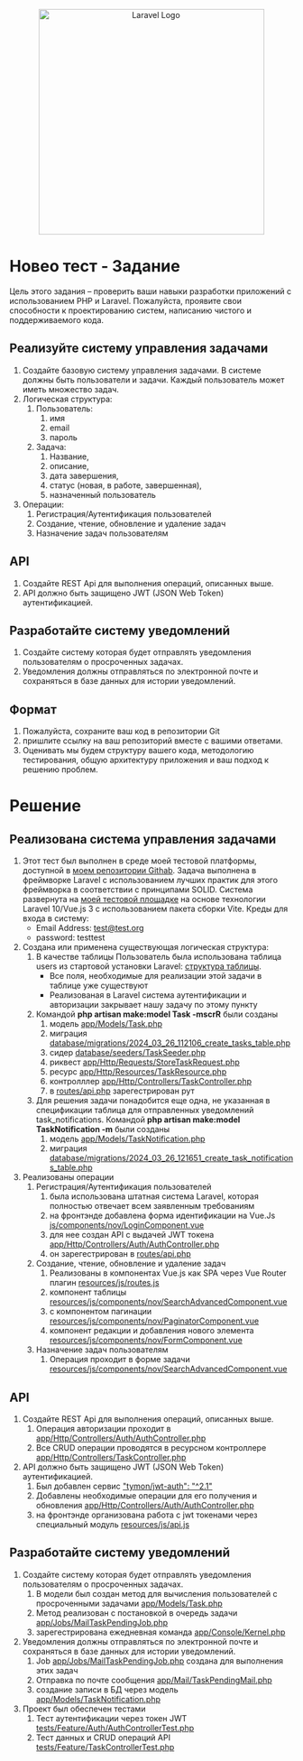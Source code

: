 <p align="center"><a href="https://spb.hh.ru/vacancy/94972506" target="_blank">
<img src="https://img.hhcdn.ru/employer-logo/4232641.jpeg" width="400" alt="Laravel Logo"></a></p>

# Новео тест - Задание
Цель этого задания – проверить ваши навыки разработки приложений с использованием PHP и Laravel. 
Пожалуйста, проявите свои способности к проектированию систем, написанию чистого и поддерживаемого кода.

## Реализуйте систему управления задачами

1. Создайте базовую систему управления задачами. В системе должны быть пользователи и задачи. Каждый пользователь может иметь множество задач.
2. Логическая структура:
    1. Пользователь: 
       1. имя
       2. email
       3. пароль 
    2. Задача: 
       1. Название, 
       2. описание, 
       3. дата завершения, 
       4. статус (новая, в работе, завершенная), 
       5. назначенный пользователь
3. Операции:
   1. Регистрация/Аутентификация пользователей
   2. Создание, чтение, обновление и удаление задач
   3. Назначение задач пользователям

## API

1. Создайте REST Api для выполнения операций, описанных выше. 
2. API должно быть защищено JWT (JSON Web Token) аутентификацией.

## Разработайте систему уведомлений

1. Создайте систему которая будет отправлять уведомления пользователям о просроченных задачах. 
2. Уведомления должны отправляться по электронной почте и сохраняться в базе данных для истории уведомлений.

## Формат

1. Пожалуйста, сохраните ваш код в репозитории Git
2. пришлите ссылку на ваш репозиторий вместе с вашими ответами. 
3. Оценивать мы будем структуру вашего кода, методологию тестирования, общую архитектуру приложения и ваш подход к решению проблем.

# Решение
## Реализована система управления задачами
1. Этот тест был выполнен в среде моей тестовой платформы, доступной в [моем репозитории Githab](https://github.com/emisdb/luxus). Задача выполнена в фреймворке Laravel с использованием лучших практик для этого фреймворка в соответствии с принципами SOLID. Система развернута на  [моей тестовой площадке](https://luxus.emisdb.ru/noveo) на основе технологии Laravel 10/Vue.js 3 с использованием пакета сборки Vite. Креды для входа в систему:
    - Email Address: test@test.org
    - password: testtest
2. Создана или применена существующая логическая структура:
   1. В качестве таблицы Пользователь была использована таблица users из стартовой установки Laravel: [структура таблицы](https://github.com/emisdb/luxus/blob/master/database/users.sql). 
      - Все поля, необходимые для реализации этой задачи в таблице уже существуют
      - Реализованая в Laravel  система аутентификации и авторизации закрывает нашу задачу по этому пункту
   2. Командой  **php artisan make:model Task -mscrR** были созданы
      1. модель [app/Models/Task.php](https://github.com/emisdb/luxus/blob/master/app/Models/Task.php)
      2. миграция [database/migrations/2024_03_26_112106_create_tasks_table.php](https://github.com/emisdb/luxus/blob/master/database/migrations/2024_03_26_112106_create_tasks_table.php)
      3. сидер [database/seeders/TaskSeeder.php](https://github.com/emisdb/luxus/blob/master/database/seeders/TaskSeeder.php)
      4. риквест [app/Http/Requests/StoreTaskRequest.php](https://github.com/emisdb/luxus/blob/master/app/Http/Requests/StoreTaskRequest.php)
      5. ресурс [app/Http/Resources/TaskResource.php](https://github.com/emisdb/luxus/blob/master/app/Http/Resources/TaskResource.php)
      6. контролллер [app/Http/Controllers/TaskController.php](https://github.com/emisdb/luxus/blob/master/app/Http/Controllers/TaskController.php)
      7. в [routes/api.php](https://github.com/emisdb/luxus/blob/master/routes/api.php#L28) зарегестрирован рут
   3. Для решения задачи понадобится еще одна, не указанная в спецификации таблица для отправленных уведомлений task_notifications. Командой **php artisan make:model TaskNotification -m** были созданы
       1. модель [app/Models/TaskNotification.php](https://github.com/emisdb/luxus/blob/master/app/Models/TaskNotification.php)
       2. миграция [database/migrations/2024_03_26_121651_create_task_notifications_table.php](https://github.com/emisdb/luxus/blob/master/database/migrations/2024_03_26_121651_create_task_notifications_table.php)
3. Реализованы операции
   1. Регистрация/Аутентификация пользователей 
      1. была использована штатная система Laravel, которая полностью отвечает всем заявленным требованиям
      2. на фронтэнде добавлена форма идентификации на Vue.Js [js/components/nov/LoginComponent.vue](https://github.com/emisdb/luxus/blob/master/resources/js/components/nov/LoginComponent.vue)
      3. для нее создан API с выдачей JWT токена [app/Http/Controllers/Auth/AuthController.php](https://github.com/emisdb/luxus/blob/master/app/Http/Controllers/Auth/AuthController.php#L34)
      4. он зарегестрирован в [routes/api.php](https://github.com/emisdb/luxus/blob/master/routes/api.php#L35)
   2. Создание, чтение, обновление и удаление задач
      1. Реализованы в компонентах Vue.js как SPA через Vue Router плагин [resources/js/routes.js](https://github.com/emisdb/luxus/blob/master/resources/js/routes.js#L17)
      2. компонент таблицы [resources/js/components/nov/SearchAdvancedComponent.vue](https://github.com/emisdb/luxus/blob/master/resources/js/components/nov/SearchAdvancedComponent.vue)
      3. с компонентом пагинации [resources/js/components/nov/PaginatorComponent.vue](https://github.com/emisdb/luxus/blob/master/resources/js/components/nov/PaginatorComponent.vue)
      4. компонент редакции и добавления нового элемента [resources/js/components/nov/FormComponent.vue](https://github.com/emisdb/luxus/blob/master/resources/js/components/nov/FormComponent.vue)
   3. Назначение задач пользователям
      1. Операция проходит в форме задачи [resources/js/components/nov/SearchAdvancedComponent.vue](https://github.com/emisdb/luxus/blob/master/resources/js/components/nov/SearchAdvancedComponent.vue)

## API

1. Создайте REST Api для выполнения операций, описанных выше.
   1. Операция авторизации проходит в [app/Http/Controllers/Auth/AuthController.php](https://github.com/emisdb/luxus/blob/master/app/Http/Controllers/Auth/AuthController.php)
   2. Все CRUD операции проводятся в ресурсном контроллере [app/Http/Controllers/TaskController.php](https://github.com/emisdb/luxus/blob/master/app/Http/Controllers/TaskController.php) 
2. API должно быть защищено JWT (JSON Web Token) аутентификацией.
   1. Был добавлен сервис ["tymon/jwt-auth": "^2.1"](https://github.com/emisdb/luxus/blob/master/composer.json#L15)
   2. Добавлены необходимые операции для его получения и обновления [app/Http/Controllers/Auth/AuthController.php](https://github.com/emisdb/luxus/blob/master/app/Http/Controllers/Auth/AuthController.php)
   3. на фронтэнде организована работа с jwt токенами через специальный модуль [resources/js/api.js](https://github.com/emisdb/luxus/blob/master/resources/js/api.js)

## Разработайте систему уведомлений

1. Создайте систему которая будет отправлять уведомления пользователям о просроченных задачах.
   1. В модели был создан метод для вычисления пользователей с просроченными задачами [app/Models/Task.php](https://github.com/emisdb/luxus/blob/master/app/Models/Task.php#L74)
   2. Метод реализован с постановкой в очередь задачи [app/Jobs/MailTaskPendingJob.php](https://github.com/emisdb/luxus/blob/master/app/Jobs/MailTaskPendingJob.php)
   3. зарегестрирована ежедневная команда [app/Console/Kernel.php](https://github.com/emisdb/luxus/blob/master/app/Console/Kernel.php#L16)
2. Уведомления должны отправляться по электронной почте и сохраняться в базе данных для истории уведомлений.
   1. Job [app/Jobs/MailTaskPendingJob.php](https://github.com/emisdb/luxus/blob/master/app/Jobs/MailTaskPendingJob.php#L35) создана для выполнения этих задач
   2. Отправка по почте сообщения [app/Mail/TaskPendingMail.php](https://github.com/emisdb/luxus/blob/master/app/Mail/TaskPendingMail.php)
   3. создание записи в БД через модель [app/Models/TaskNotification.php](https://github.com/emisdb/luxus/blob/master/app/Models/TaskNotification.php)
3. Проект был обеспечен тестами
   1. Тест аутентификации через токен JWT [tests/Feature/Auth/AuthControllerTest.php](https://github.com/emisdb/luxus/blob/master/tests/Feature/Auth/AuthControllerTest.php)
   2. Тест данных и CRUD операций API [tests/Feature/TaskControllerTest.php](https://github.com/emisdb/luxus/blob/master/tests/Feature/TaskControllerTest.php)

    

